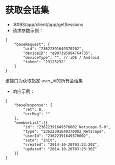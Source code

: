 # 获取会话集

* :8093/app/client/app/getSessions
* 请求参数示例：
````
{
	"baseRequest": {
		"uid": "23622391649370202",
		"deviceID": "e907195984764735",
        "deviceType": "", // iOS / Android
        "token": "23123232"
	}
}
````
该接口为获取指定 user_id的所有会话集

* 响应示例：
````
{
    "baseResponse": {
        "ret": 0,
        "errMsg": ""
    },
    "memberList":[{
        "id": "23622391649370002_Netscape-5-0",
        "type": "23622391649370002_Netscape",
        "userId": "23622391649370002",
        "sate": "init",
        "created": "2014-10-20T03:23:20Z",
        "updated": "2014-10-20T03:23:30Z"
    }]
}
````

